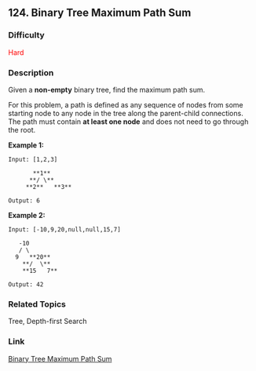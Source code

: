 ## 124. Binary Tree Maximum Path Sum
### Difficulty

 <font color=red>Hard</font>

### Description

Given a **non-empty** binary tree, find the maximum path sum.

For this problem, a path is defined as any sequence of nodes from some
starting node to any node in the tree along the parent-child connections. The
path must contain **at least one node** and does not need to go through the
root.

**Example 1:**
            Input: [1,2,3]               **1**          **/ \**         **2**   **3**        Output: 6    

**Example 2:**
            Input: [-10,9,20,null,null,15,7]           -10       / \      9   **20**        **/  \**        **15   7**        Output: 42    


### Related Topics

Tree, Depth-first Search


### Link
[Binary Tree Maximum Path Sum](https://leetcode.com/problems/binary-tree-maximum-path-sum)
